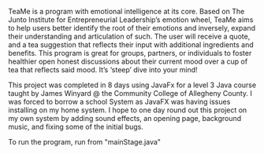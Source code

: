 TeaMe is a program with emotional intelligence at its core. Based on The Junto Institute for Entrepreneurial Leadership’s emotion wheel, TeaMe aims to help users better identify the root of their emotions and inversely, expand their understanding and articulation of such. The user will receive a quote, and a tea suggestion that reflects their input with additional ingredients and benefits. This program is great for groups, partners, or individuals to foster healthier open honest discussions about their current mood over a cup of tea that reflects said mood. It’s ‘steep’ dive into your mind!

This project was completed in 8 days using JavaFx for a level 3 Java course taught by James Winyard @ the Community College of Allegheny County. I was forced to borrow a school System as JavaFX was having issues installing on my home system. I hope to one day round out this project on my own system by adding sound effects, an opening page, background music, and fixing some of the initial bugs.

To run the program, run from "mainStage.java"
